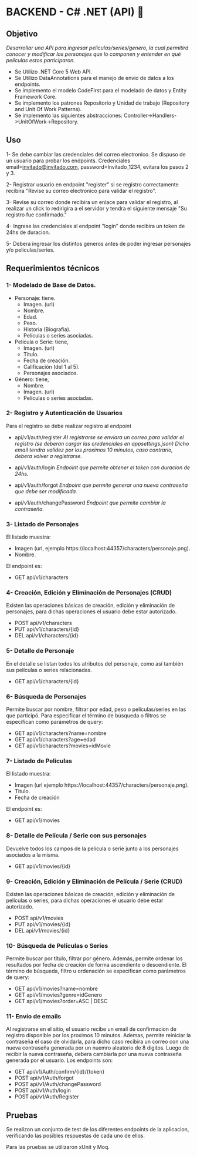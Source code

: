 ﻿# BACKEND - C# .NET (API) 🚀

## Objetivo

_Desarrollar una API para ingresar peliculas/series/genero, la cual permitirá conocer y modificar los
personajes que lo componen y entender en qué películas estos participaron._
- Se Utilizo .NET Core 5 Web API.
- Se Utilizo DataAnnotations para el manejo de envio de datos a los endpoints.
- Se implemento el modelo CodeFirst para el modelado de datos y Entity Framework Core.
- Se implemento los patrones Repositorio y Unidad de trabajo (Repository and Unit Of Work Patterns).
- Se implemento las siguientes abstracciones: Controller->Handlers->UnitOfWork->Repository.

## Uso

1- Se debe cambiar las credenciales del correo electronico.
   Se dispuso de un usuario para probar los endpoints. Credenciales email=invitado@invitado.com, password=Invitado_1234, evitara los pasos 2 y 3.
   
2- Registrar usuario en endpoint "register" si se registro correctamente recibira "Revise su correo electronico para validar el registro".

3- Revise su correo donde recibira un enlace para validar el registro, al realizar un click lo redirigira a el servidor y tendra el siguiente mensaje "Su registro fue confirmado." 

4- Ingrese las credenciales al endpoint "login" donde recibira un token de 24hs de duracion.

5- Debera ingresar los distintos generos antes de poder ingresar personajes y/o peliculas/series.

## Requerimientos técnicos

### 1- Modelado de Base de Datos.

   * Personaje: tiene.
     * Imagen. (url)
     * Nombre.
     * Edad.
     * Peso.
     * Historia (Biografia).
     * Películas o series asociadas.
   * Película o Serie: tiene,
     * Imagen. (url)
     * Título.
     * Fecha de creación.
     * Calificación (del 1 al 5).
     * Personajes asociados.
   * Género: tiene,
     * Nombre.
     * Imagen. (url)
     * Películas o series asociadas.

### 2- Registro y Autenticación de Usuarios

   Para el registro se debe realizar registro al endpoint
   - api/v1/auth/register
     _Al registrarse se enviara un correo para validar el registro (se deberan cargar las credenciales en appsettings.json)
     Dicho email tendra validez por los proximos 10 minutos, caso contrario, debera volver a registrarse._
   
   - api/v1/auth/login _Endpoint que permite obtener el token con duracion de 24hs._

   - api/v1/auth/forgot _Endpoint que permite generar una nueva contraseña que debe ser modificada._

   - api/v1/auth/changePassword _Endpoint que permite cambiar la contraseña._

### 3- Listado de Personajes

El listado muestra:
* Imagen (url, ejemplo https://localhost:44357/characters/personaje.png).
* Nombre.

El endpoint es: 
* GET api/v1/characters

### 4- Creación, Edición y Eliminación de Personajes (CRUD)

Existen las operaciones básicas de creación, edición y eliminación de personajes, para dichas operaciones el usuario debe estar autorizado.
* POST api/v1/characters
* PUT  api/v1/characters/{id}
* DEL  api/v1/characters/{id}

### 5- Detalle de Personaje

En el detalle se listan todos los atributos del personaje, como así también sus películas o series relacionadas.
* GET  api/v1/characters/{id}

### 6- Búsqueda de Personajes

Permite buscar por nombre, filtrar por edad, peso o películas/series en las que participó.
Para especificar el término de búsqueda o filtros se especifican como parámetros de query:
* GET api/v1/characters?name=nombre
* GET api/v1/characters?age=edad
* GET api/v1/characters?movies=idMovie

### 7- Listado de Películas

El listado muestra:
* Imagen (url ejemplo https://localhost:44357/characters/personaje.png).
* Titulo.
* Fecha de creación

El endpoint es: 
* GET api/v1/movies

### 8- Detalle de Película / Serie con sus personajes

Devuelve todos los campos de la película o serie junto a los personajes asociados a la misma.
* GET  api/v1/movies/{id}

### 9- Creación, Edición y Eliminación de Película / Serie (CRUD)

Existen las operaciones básicas de creación, edición y eliminación de películas o series, para dichas operaciones el usuario debe estar autorizado.
* POST api/v1/movies
* PUT  api/v1/movies/{id}
* DEL  api/v1/movies/{id}

### 10- Búsqueda de Películas o Series

Permite buscar por título, filtrar por género. Además, permite ordenar los resultados por fecha de creación de forma ascendiente o descendiente.
El término de búsqueda, filtro u ordenación se especifican como parámetros de query:
* GET api/v1/movies?name=nombre
* GET api/v1/movies?genre=idGenero
* GET api/v1/movies?order=ASC | DESC

### 11- Envío de emails

Al registrarse en el sitio, el usuario recibe un email de confirmacion de registro disponible por los proximos 10 minutos.
Ademas, permite reiniciar la contraseña el caso de olvidarla, para dicho caso recibira un correo con una nueva contraseña generada por un nuemro aleatorio de 8 digitos.
Luego de recibir la nueva contraseña, debera cambiarla por una nueva contraseña generada por el usuario.
Los endpoints son:
* GET  api/v1/Auth/confirm/{id}/{token}
* POST api/v1/Auth/forgot
* POST api/v1/Auth/changePassword
* POST api/v1/Auth/login
* POST api/v1/Auth/Register

## Pruebas

Se realizon un conjunto de test de los diferentes endpoints de la aplicacion, verificando las posibles respuestas de cada uno de ellos.

Para las pruebas se utilizaron xUnit y Moq.